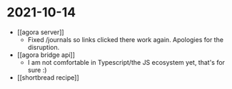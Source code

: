 # 2021-10-14

- [[agora server]]
  - Fixed /journals so links clicked there work again. Apologies for the disruption.
- [[agora bridge api]]
  - I am not comfortable in Typescript/the JS ecosystem yet, that's for sure :)
- [[shortbread recipe]]